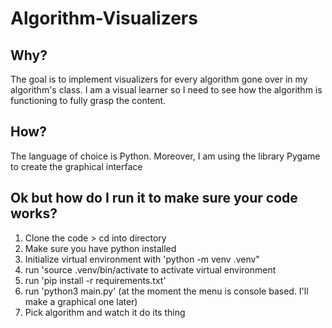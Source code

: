 # Algorithm-Visualizers

## Why?
The goal is to implement visualizers for every algorithm gone over in my algorithm's class.
I am a visual learner so I need to see how the algorithm is functioning to fully grasp the content.

## How?
The language of choice is Python. Moreover, I am using the library Pygame to create the graphical interface

## Ok but how do I run it to make sure your code works?
1. Clone the code > cd into directory 
2. Make sure you have python installed
3. Initialize virtual environment with 'python -m venv .venv"
4. run 'source .venv/bin/activate to activate virtual environment 
5. run 'pip install -r requirements.txt'
6. run 'python3 main.py' (at the moment the menu is console based. I'll make a graphical one later)
7. Pick algorithm and watch it do its thing
